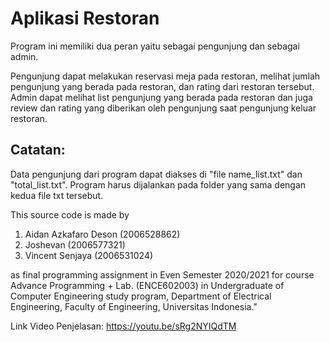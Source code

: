 # Aplikasi Restoran

Program ini memiliki dua peran yaitu sebagai pengunjung dan sebagai admin.

Pengunjung dapat melakukan reservasi meja pada restoran, melihat jumlah pengunjung yang berada pada restoran, dan rating dari restoran tersebut. Admin dapat melihat list pengunjung yang berada pada restoran dan juga review dan rating yang diberikan oleh pengunjung saat pengunjung keluar restoran. 

## Catatan:
Data pengunjung dari program dapat diakses di "file name_list.txt" dan "total_list.txt". Program harus dijalankan pada folder yang sama dengan kedua file txt tersebut.

This source code is made by 

  1. Aidan Azkafaro Deson (2006528862)
  2. Joshevan (2006577321)
  3. Vincent Senjaya (2006531024)

as final programming assignment in Even Semester 2020/2021 for course Advance Programming + Lab. (ENCE602003) in Undergraduate of Computer Engineering study program, Department of Electrical Engineering, Faculty of Engineering, Universitas Indonesia."


Link Video Penjelasan: https://youtu.be/sRg2NYIQdTM
